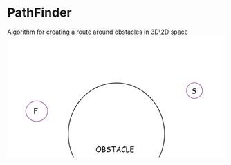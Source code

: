 # PathFinder
Algorithm for creating a route around obstacles in 3D\2D space
![Alt text](roundObstacleExample.gif?raw=true "Title")
